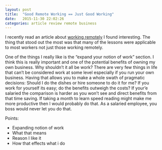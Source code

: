 ```yaml
---
layout: post
title:  "Good Remote Working == Just Good Working"
date:   2015-11-30 22:02:26
categories: article review remote business
---
```

I recently read an article about [working remotely][article_link] I found interesting. The thing that stood out the most was that many of the lessons were applicable to most workers not just those working remotely. 


One of the things I really like is the “expand your notion of work” section. I think this is really important and one of the potential benefits of owning my own business. Why shouldn’t it all be work? There are very few things in life that can’t be considered work at some level especially if you run your own business. Having that allows you to make a whole swath of pragmatic decisions:
Should I do the dishes or hire someone to do it for me? If you work for yourself its easy; do the benefits outweigh the costs? If your’e salaried the comparison is harder as you won’t see and direct benefits from that time saving.
If taking a month to learn speed reading might make me more productive then I would probably do that. As a salaried employee, you boss would never let you do that.


Points:

 - Expanding notion of work
 - What that means
 - Reason I like it
 - How that effects what i do

[article_link]: http://observer.com/2014/02/phoning-it-in-3-years-of-lessons-from-running-a-remote-business/
